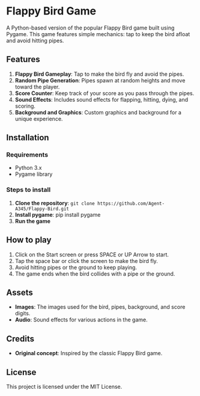 # Flappy Bird Game

A Python-based version of the popular Flappy Bird game built using Pygame. This game features simple mechanics: tap to keep the bird afloat and avoid hitting pipes.

## Features
1. **Flappy Bird Gameplay**: Tap to make the bird fly and avoid the pipes.
2. **Random Pipe Generation**: Pipes spawn at random heights and move toward the player.
3. **Score Counter**: Keep track of your score as you pass through the pipes.
4. **Sound Effects**: Includes sound effects for flapping, hitting, dying, and scoring.
5. **Background and Graphics**: Custom graphics and background for a unique experience.

## Installation
### Requirements
- Python 3.x
-  Pygame library
### Steps to install
1. **Clone the repository**: `git clone https://github.com/Agent-A345/Flappy-Bird.git`
2. **Install pygame**: pip install pygame
3. **Run the game**

## How to play
1. Click on the Start screen or press SPACE or UP Arrow to start.
2. Tap the space bar or click the screen to make the bird fly.
3. Avoid hitting pipes or the ground to keep playing.
4. The game ends when the bird collides with a pipe or the ground.

## Assets
- **Images**: The images used for the bird, pipes, background, and score digits.
- **Audio**: Sound effects for various actions in the game.

## Credits
- **Original concept**: Inspired by the classic Flappy Bird game.

## License
This project is licensed under the MIT License.
